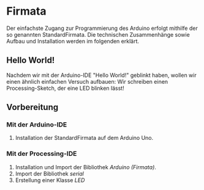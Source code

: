 # Firmata

Der einfachste Zugang zur Programmierung des Arduino erfolgt mithilfe der so genannten StandardFirmata. Die technischen Zusammenhänge sowie Aufbau und Installation werden im folgenden erklärt.




## Hello World!

Nachdem wir mit der Arduino-IDE "Hello World!" geblinkt haben, wollen wir einen ähnlich einfachen Versuch aufbauen: Wir schreiben einen Processing-Sketch, der eine LED blinken lässt!

## Vorbereitung

### Mit der Arduino-IDE

1. Installation der StandardFirmata auf dem Arduino Uno.

### Mit der Processing-IDE

1. Installation und Import der Bibliothek *Arduino (Firmata)*.
2. Import der Bibliothek *serial*
3. Erstellung einer Klasse *LED*

